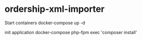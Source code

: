 # ordership-xml-importer

Start containers
docker-compose up -d

init application
docker-compose php-fpm exec 'composer install'
